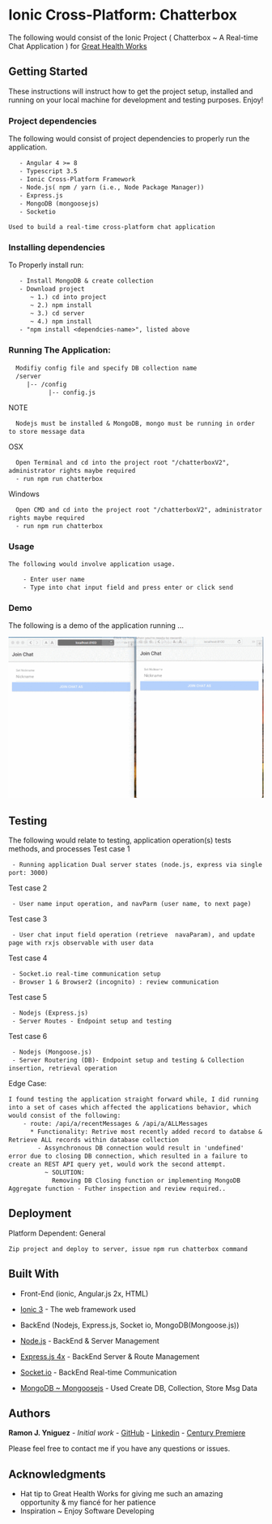 # Ionic Cross-Platform: Chatterbox 
The following would consist of the 
Ionic Project ( Chatterbox ~ A Real-time Chat Application ) for [Great Health Works](https://www.greathealthworks.com/)


## Getting Started

These instructions will instruct how to get the project setup, installed and running on your local machine for development and testing purposes. Enjoy!

### Project dependencies

The following would consist of project dependencies to properly run the application.
```
   - Angular 4 >= 8
   - Typescript 3.5
   - Ionic Cross-Platform Framework
   - Node.js( npm / yarn (i.e., Node Package Manager))
   - Express.js
   - MongoDB (mongoosejs)
   - Socketio
```
```
Used to build a real-time cross-platform chat application
```

### Installing dependencies

To Properly install run:
```
   - Install MongoDB & create collection
   - Download project
      ~ 1.) cd into project 
      ~ 2.) npm install
      ~ 3.) cd server
      ~ 4.) npm install
   - "npm install <dependcies-name>", listed above
```
### Running The Application:
```
  Modifiy config file and specify DB collection name
  /server
     |-- /config
           |-- config.js
```
NOTE
```
  Nodejs must be installed & MongoDB, mongo must be running in order to store message data
```

OSX
```
  Open Terminal and cd into the project root "/chatterboxV2", administrator rights maybe required
  - run npm run chatterbox
```
Windows
```
  Open CMD and cd into the project root "/chatterboxV2", administrator rights maybe required
  - run npm run chatterbox
```
### Usage
    The following would involve application usage.
```
    - Enter user name
    - Type into chat input field and press enter or click send
```
### Demo
The following is a demo of the application running ... 

![ChatterBox](demo/img/chat_demo.gif)

## Testing
The following would relate to testing, application operation(s) tests methods, and processes
Test case 1
```
 - Running application Dual server states (node.js, express via single port: 3000)
```
Test case 2
```
 - User name input operation, and navParm (user name, to next page)
```
Test case 3
```
 - User chat input field operation (retrieve  navaParam), and update page with rxjs observable with user data
```
Test case 4
```
 - Socket.io real-time communication setup
 - Browser 1 & Browser2 (incognito) : review communication
```
Test case 5
```
 - Nodejs (Express.js)
 - Server Routes - Endpoint setup and testing
```
Test case 6
```
 - Nodejs (Mongoose.js)
 - Server Routering (DB)- Endpoint setup and testing & Collection insertion, retrieval operation
```
Edge Case:
```
I found testing the application straight forward while, I did running into a set of cases which affected the applications behavior, which would consist of the following:
    - route: /api/a/recentMessages & /api/a/ALLMessages
      * Functionality: Retrive most recently added record to databse & Retrieve ALL records within database collection
        - Assynchronous DB connection would result in 'undefined' error due to closing DB connection, which resulted in a failure to create an REST API query yet, would work the second attempt.
          ~ SOLUTION:
            Removing DB Closing function or implementing MongoDB Aggregate function - Futher inspection and review required..
```

## Deployment

Platform Dependent: General
```
Zip project and deploy to server, issue npm run chatterbox command 
```
## Built With
* Front-End (ionic, Angular.js 2x, HTML)

* [Ionic 3](https://ionicframework.com/) - The web framework used

* BackEnd (Nodejs, Express.js, Socket io, MongoDB(Mongoose.js))

* [Node.js](https://nodejs.org/api/) - BackEnd & Server Management
* [Express.js 4x](https://expressjs.com/en/4x/api.html) - BackEnd Server & Route Management
* [Socket.io](https://socket.io/docs/) - BackEnd Real-time Communication
* [MongoDB ~ Mongoosejs](https://docs.mongodb.com/manual/) - Used Create DB, Collection, Store Msg Data

## Authors

**Ramon J. Yniguez** - *Initial work* - [GitHub](https://github.com/theoneupkid88) - [Linkedin](https://www.linkedin.com/in/dryniguez) - [Century Premiere](https://centurypremiere.wixsite.com/home)


Please feel free to contact me if you have any questions or issues.


## Acknowledgments

* Hat tip to Great Health Works for giving me such an amazing opportunity & my fiancé for her patience
* Inspiration ~ Enjoy Software Developing
